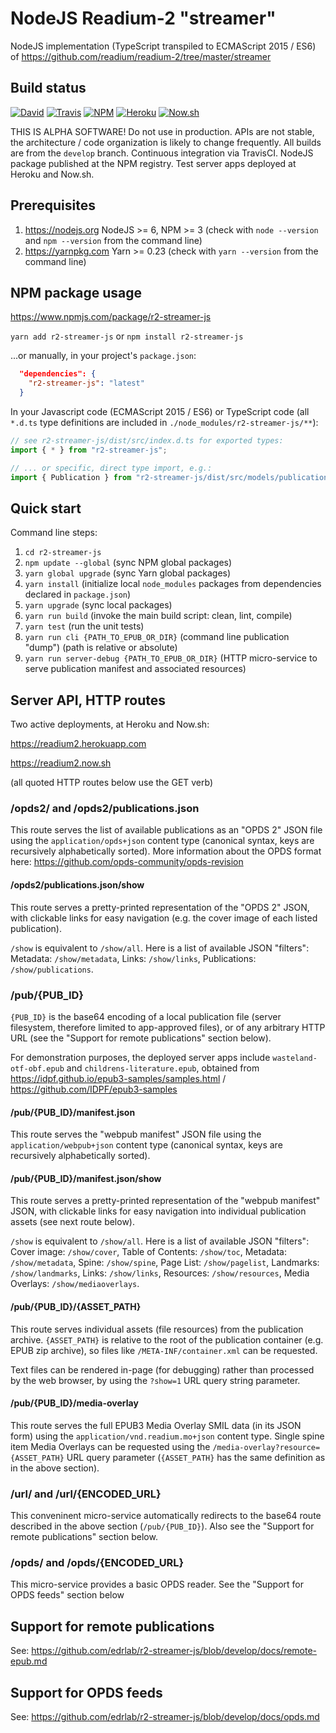 # NodeJS Readium-2 "streamer"

NodeJS implementation (TypeScript transpiled to ECMAScript 2015 / ES6) of https://github.com/readium/readium-2/tree/master/streamer

## Build status
[![David](https://david-dm.org/edrlab/r2-streamer-js/status.svg)](https://david-dm.org/edrlab/r2-streamer-js) [![Travis](https://travis-ci.org/edrlab/r2-streamer-js.svg?branch=develop)](https://travis-ci.org/edrlab/r2-streamer-js) [![NPM](https://img.shields.io/npm/v/r2-streamer-js.svg)](https://www.npmjs.com/package/r2-streamer-js) [![Heroku](https://img.shields.io/badge/app-Heroku-blue.svg)](https://readium2.herokuapp.com) [![Now.sh](https://img.shields.io/badge/app-Now.sh-lightgrey.svg)](https://readium2.now.sh)

THIS IS ALPHA SOFTWARE! Do not use in production. APIs are not stable, the architecture / code organization is likely to change frequently. All builds are from the `develop` branch. Continuous integration via TravisCI. NodeJS package published at the NPM registry. Test server apps deployed at Heroku and Now.sh.

## Prerequisites

1) https://nodejs.org NodeJS >= 6, NPM >= 3 (check with `node --version` and `npm --version` from the command line)
2) https://yarnpkg.com Yarn >= 0.23 (check with `yarn --version` from the command line)

## NPM package usage

https://www.npmjs.com/package/r2-streamer-js

`yarn add r2-streamer-js` or `npm install r2-streamer-js`

...or manually, in your project's `package.json`:
```json
  "dependencies": {
    "r2-streamer-js": "latest"
  }
```

In your Javascript code (ECMAScript 2015 / ES6) or TypeScript code (all `*.d.ts` type definitions are included in `./node_modules/r2-streamer-js/**`):
```javascript
// see r2-streamer-js/dist/src/index.d.ts for exported types:
import { * } from "r2-streamer-js";

// ... or specific, direct type import, e.g.:
import { Publication } from "r2-streamer-js/dist/src/models/publication";
```

## Quick start

Command line steps:

1) `cd r2-streamer-js`
2) `npm update --global` (sync NPM global packages)
3) `yarn global upgrade` (sync Yarn global packages)
4) `yarn install` (initialize local `node_modules` packages from dependencies declared in `package.json`)
5) `yarn upgrade` (sync local packages)
6) `yarn run build` (invoke the main build script: clean, lint, compile)
7) `yarn test` (run the unit tests)
8) `yarn run cli {PATH_TO_EPUB_OR_DIR}` (command line publication "dump") (path is relative or absolute)
9) `yarn run server-debug {PATH_TO_EPUB_OR_DIR}` (HTTP micro-service to serve publication manifest and associated resources)

## Server API, HTTP routes

Two active deployments, at Heroku and Now.sh:

https://readium2.herokuapp.com

https://readium2.now.sh

(all quoted HTTP routes below use the GET verb)

### /opds2/ and /opds2/publications.json

This route serves the list of available publications as an "OPDS 2" JSON file using the `application/opds+json` content type (canonical syntax, keys are recursively alphabetically sorted).
More information about the OPDS format here: https://github.com/opds-community/opds-revision

#### /opds2/publications.json/show

This route serves a pretty-printed representation of the "OPDS 2" JSON, with clickable links for easy navigation (e.g. the cover image of each listed publication).

`/show` is equivalent to `/show/all`. Here is a list of available JSON "filters": Metadata: `/show/metadata`, Links: `/show/links`, Publications: `/show/publications`.

### /pub/{PUB_ID}

`{PUB_ID}` is the base64 encoding of a local publication file (server filesystem, therefore limited to app-approved files), or of any arbitrary HTTP URL (see the "Support for remote publications" section below).

For demonstration purposes, the deployed server apps include `wasteland-otf-obf.epub` and `childrens-literature.epub`, obtained from https://idpf.github.io/epub3-samples/samples.html / https://github.com/IDPF/epub3-samples

#### /pub/{PUB_ID}/manifest.json

This route serves the "webpub manifest" JSON file using the `application/webpub+json` content type (canonical syntax, keys are recursively alphabetically sorted).

#### /pub/{PUB_ID}/manifest.json/show

This route serves a pretty-printed representation of the "webpub manifest" JSON, with clickable links for easy navigation into individual publication assets (see next route below).

`/show` is equivalent to `/show/all`. Here is a list of available JSON "filters": Cover image: `/show/cover`, Table of Contents: `/show/toc`, Metadata: `/show/metadata`, Spine: `/show/spine`, Page List: `/show/pagelist`, Landmarks: `/show/landmarks`, Links: `/show/links`, Resources: `/show/resources`, Media Overlays: `/show/mediaoverlays`.

#### /pub/{PUB_ID}/{ASSET_PATH}

This route serves individual assets (file resources) from the publication archive. `{ASSET_PATH}` is relative to the root of the publication container (e.g. EPUB zip archive), so files like `/META-INF/container.xml` can be requested.

Text files can be rendered in-page (for debugging) rather than processed by the web browser, by using the `?show=1` URL query string parameter.

#### /pub/{PUB_ID}/media-overlay

This route serves the full EPUB3 Media Overlay SMIL data (in its JSON form) using the `application/vnd.readium.mo+json` content type. Single spine item Media Overlays can be requested using the `/media-overlay?resource={ASSET_PATH}` URL query parameter (`{ASSET_PATH}` has the same definition as in the above section).

### /url/ and /url/{ENCODED_URL}

This conveninent micro-service automatically redirects to the base64 route described in the above section (`/pub/{PUB_ID}`). Also see the "Support for remote publications" section below.

### /opds/ and /opds/{ENCODED_URL}

This micro-service provides a basic OPDS reader. See the "Support for OPDS feeds" section below

## Support for remote publications

See: https://github.com/edrlab/r2-streamer-js/blob/develop/docs/remote-epub.md

## Support for OPDS feeds

See: https://github.com/edrlab/r2-streamer-js/blob/develop/docs/opds.md
